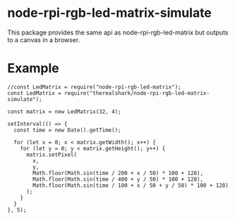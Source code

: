 # node-rpi-rgb-led-matrix-simulate

This package provides the same api as node-rpi-rgb-led-matrix but outputs to a
canvas in a browser.

# Example

```
//const LedMatrix = require("node-rpi-rgb-led-matrix");
const LedMatrix = require("therealshark/node-rpi-rgb-led-matrix-simulate");

const matrix = new LedMatrix(32, 4);

setInterval(() => {
  const time = new Date().getTime();

  for (let x = 0; x < matrix.getWidth(); x++) {
    for (let y = 0; y < matrix.getHeight(); y++) {
      matrix.setPixel(
        x,
        y,
        Math.floor(Math.sin(time / 200 + x / 50) * 100 + 128),
        Math.floor(Math.sin(time / 400 + y / 50) * 100 + 128),
        Math.floor(Math.sin(time / 100 + x / 50 + y / 50) * 100 + 128)
      );
    }
  }
}, 5);
```
